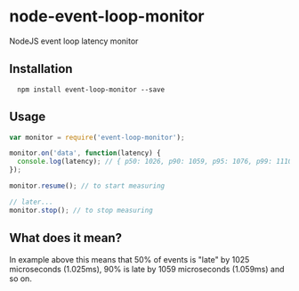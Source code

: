 node-event-loop-monitor
=======================

NodeJS event loop latency monitor

Installation
------------

```
  npm install event-loop-monitor --save
```

Usage
-----

```javascript
var monitor = require('event-loop-monitor');

monitor.on('data', function(latency) {
  console.log(latency); // { p50: 1026, p90: 1059, p95: 1076, p99: 1110, p100: 1260 }   
});

monitor.resume(); // to start measuring

// later...
monitor.stop(); // to stop measuring
```

What does it mean?
------------------

In example above this means that 50% of events is "late" by 1025 microseconds (1.025ms), 90% is late by 1059 microseconds (1.059ms) and so on.
